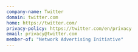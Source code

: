 ```yaml
---
company-name: Twitter
domain: twitter.com
home: https://twitter.com/
privacy-policy: https://twitter.com/en/privacy
email: privacy@twitter.com
member-of: "Network Advertising Initiative"
---
```




